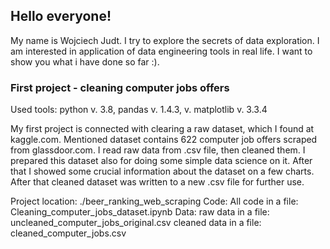 ## Hello everyone!
My name is Wojciech Judt. I try to explore the secrets of data exploration. I am interested in application of data engineering tools in real life. I want to show you what i have done so far :).

### First project - cleaning computer jobs offers 
Used tools: python v. 3.8, pandas v. 1.4.3, v. matplotlib v. 3.3.4

My first project is connected with clearing a raw dataset, which I found at kaggle.com. Mentioned dataset contains 622 computer job offers scraped from glassdoor.com. I read raw data from .csv file, then cleaned them. I prepared this dataset also for doing some simple data science on it. After that I showed some crucial information about the dataset on a few charts. After that cleaned dataset was written to a new .csv file for further use.

Project location: ./beer_ranking_web_scraping
Code: All code in a file: Cleaning_computer_jobs_dataset.ipynb
Data: raw data in a file: uncleaned_computer_jobs_original.csv
      cleaned data in a file: cleaned_computer_jobs.csv
